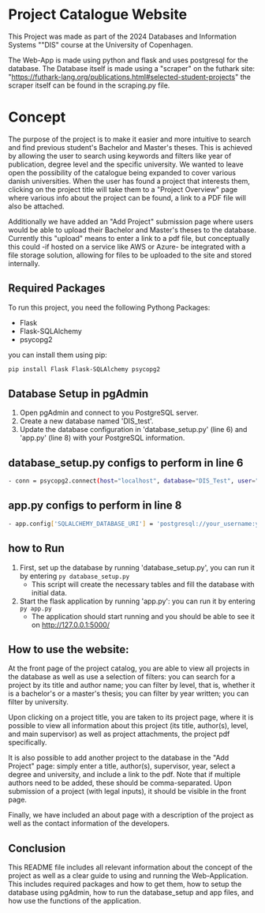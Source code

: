 # Project Catalogue Website

This Project was made as part of the 2024 Databases and Information Systems ""DIS" course at the University of Copenhagen.

The Web-App is made using python and flask and uses postgresql for the database.
The Database itself is made using a "scraper" on the futhark site: "https://futhark-lang.org/publications.html#selected-student-projects"
the scraper itself can be found in the scraping.py file.

# Concept 

The purpose of the project is to make it easier and more intuitive to search and find previous student's Bachelor and Master's theses. This is achieved by allowing the user to search using keywords and filters like year of publication, degree level and the specific university. We wanted to leave open the possibility of the catalogue being expanded to cover various danish universities. When the user has found a project that interests them, clicking on the project title will take them to a "Project Overview" page where various info about the project can be found, a link to a PDF file will also be attached.

Additionally we have added an "Add Project" submission page where users would be able to upload their Bachelor and Master's theses to the database. Currently this "upload" means to enter a link to a pdf file, but conceptually this could -if hosted on a service like AWS or Azure- be integrated with a file storage solution, allowing for files to be uploaded to the site and stored internally.

## Required Packages 

To run this project, you need the following Pythong Packages:

- Flask
- Flask-SQLAlchemy
- psycopg2

you can install them using pip:

```bash
pip install Flask Flask-SQLAlchemy psycopg2
```
## Database Setup in pgAdmin
1) Open pgAdmin and connect to you PostgreSQL server.
2) Create a new database named 'DIS_test'.
3) Update the database configuration in 'database_setup.py' (line 6) and 'app.py' (line 8) with your PostgreSQL information.  

## database_setup.py configs to perform in line 6
```bash
- conn = psycopg2.connect(host="localhost", database="DIS_Test", user="your_username", password="your_password", port=5432)
```
## app.py configs to perform in line 8
```bash
- app.config['SQLALCHEMY_DATABASE_URI'] = 'postgresql://your_username:your_password@localhost/DIS_Test'
```
## how to Run 
1)  First, set up the database by running 'database_setup.py', you can run it by entering  ```py database_setup.py ```
    - This script will create the necessary tables and fill the database with initial data.
2) Start the flask application by running 'app.py': you can run it by entering ```py app.py ```
    - The application should start running and you should be able to see it on http://127.0.0.1:5000/

## How to use the website:
At the front page of the project catalog, you are able to view all
projects in the database as well as use a selection of filters: you can
search for a project by its title and author name; you can filter by level,
that is, whether it is a bachelor's or a master's thesis; you can filter
by year written; you can filter by university.

Upon clicking on a project title, you are taken to its project page, 
where it is possible to view all information about this project (its 
title, author(s), level, and main supervisor) as well as project
attachments, the project pdf specifically.

It is also possible to add another project to the database in the "Add
Project" page: simply enter a title, author(s), supervisor, year, select
a degree and university, and include a link to the pdf. Note that if
multiple authors need to be added, these should be comma-separated.
Upon submission of a project (with legal inputs), it should be visible
in the front page.

Finally, we have included an about page with a description of the project
as well as the contact information of the developers.

## Conclusion

This README file includes all relevant information about the concept of the project as well as a clear guide to using and running the Web-Application. This includes required packages and how to get them, how to setup the database using pgAdmin, how to run the database_setup and app files, and how use the functions of the application.
